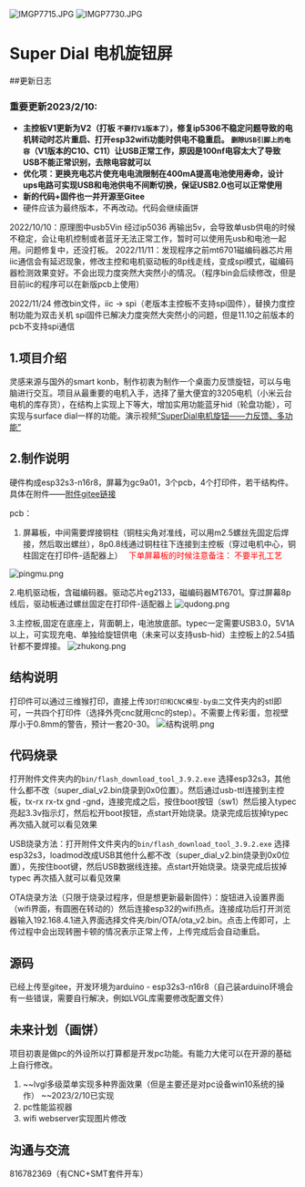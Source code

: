 ![IMGP7715.JPG](image/image1.jpeg)
![IMGP7730.JPG](image/image2.jpeg)
# Super Dial 电机旋钮屏
##更新日志
### **重要更新2023/2/10:**

* **主控板V1更新为V2（打板 `不要打V1版本了）`，修复ip5306不稳定问题导致的电机转动时芯片重启、打开esp32wifi功能时供电不稳重启。 `删除USB引脚上的电容`（V1版本的C10、C11）让USB正常工作，原因是100nf电容太大了导致USB不能正常识别，去除电容就可以**
* **优化项：更换充电芯片使充电电流限制在400mA提高电池使用寿命，设计ups电路可实现USB和电池供电不间断切换，保证USB2.0也可以正常使用**
* **新的代码+固件也一并开源至Gitee**
* 硬件应该为最终版本，不再改动。代码会继续画饼

2022/10/10：原理图中usb5Vin 经过ip5036 再输出5v，会导致单usb供电的时候不稳定，会让电机控制或者蓝牙无法正常工作，暂时可以使用先usb和电池一起用。问题修复中，还没打板。
2022/11/11：发现程序之前mt6701磁编码器芯片用iic通信会有延迟现象，修改主控和电机驱动板的8p线走线，变成spi模式，磁编码器检测效果变好。不会出现力度突然大突然小的情况。（程序bin会后续修改，但是目前iic的程序可以在新版pcb上使用）

2022/11/24 修改bin文件，iic  -&gt; spi（老版本主控板不支持spi固件），替换力度控制功能为双击关机     spi固件已解决力度突然大突然小的问题，但是11.10之前版本的pcb不支持spi通信

## 1.项目介绍
灵感来源与国外的smart konb，制作初衷为制作一个桌面力反馈旋钮，可以与电脑进行交互。项目从最重要的电机入手，选择了量大便宜的3205电机（小米云台电机的库存货），在结构上实现上下等大，增加实用功能蓝牙hid（轮盘功能），可实现与surface dial一样的功能。演示视频[“SuperDial电机旋钮——力反馈、多功能”](https://www.bilibili.com/video/BV1cG411c7QS)
## 2.制作说明
硬件构成esp32s3-n16r8，屏幕为gc9a01，3个pcb，4个打印件，若干结构件。具体在附件——[附件gitee链接](https://gitee.com/coll45/super-dial-motor-knob-screen)

pcb：

1. 屏幕板，中间需要焊接铜柱（铜柱尖角对准线，可以用m2.5螺丝先固定后焊接，然后取出螺丝），8p0.8线通过铜柱往下连接到主控板（穿过电机中心，铜柱固定在打印件-适配器上）　<font color='red'> 下单屏幕板的时候注意备注： 不要半孔工艺</font>

![pingmu.png](image/pcb1.png)

2.电机驱动板，含磁编码器。驱动芯片eg2133，磁编码器MT6701。穿过屏幕8p线后，驱动板通过螺丝固定在打印件-适配器上
![qudong.png](image/pcb2.png)

3.主控板,固定在底座上，背面朝上，电池放底部。typec一定需要USB3.0，5V1A以上，可实现充电、单独给旋钮供电（未来可以支持usb-hid）主控板上的2.54插针都不要焊接。
![zhukong.png](image/pcb3.png)

## 结构说明
打印件可以通过三维猴打印，直接上传`3D打印和CNC模型-by虫二`文件夹内的stl即可，一共四个打印件（选择外壳cnc就用cnc的step）。不需要上传彩蛋，忽视壁厚小于0.8mm的警告，预计一套20-30。
![结构说明.png](image/assemble.png)

## 代码烧录
打开附件文件夹内的`bin/flash_download_tool_3.9.2.exe` 选择esp32s3，其他什么都不改（super_dial_v2.bin烧录到0x0位置）。然后通过usb-ttl连接到主控板，tx-rx rx-tx gnd -gnd，连接完成之后，按住boot按钮（sw1）然后接入typec亮起3.3v指示灯，然后松开boot按钮，点start开始烧录。烧录完成后拔掉typec 再次插入就可以看见效果

USB烧录方法：打开附件文件夹内的`bin/flash_download_tool_3.9.2.exe` 选择esp32s3，loadmod改成USB其他什么都不改（super_dial_v2.bin烧录到0x0位置），先按住boot键，然后USB数据线连接。点start开始烧录。烧录完成后拔掉typec 再次插入就可以看见效果

OTA烧录方法（只限于烧录过程序，但是想更新最新固件）：旋钮进入设置界面（wifi界面，有圆圈在转动的）然后连接esp32的wifi热点。连接成功后打开浏览器输入192.168.4.1进入界面选择文件夹/bin/OTA/ota_v2.bin。点击上传即可，上传过程中会出现转圈卡顿的情况表示正常上传，上传完成后会自动重启。
## 源码
已经上传至gitee，开发环境为arduino - esp32s3-n16r8（自己装arduino环境会有一些错误，需要自行解决，例如LVGL库需要修改配置文件）

## 未来计划（画饼）
项目初衷是做pc的外设所以打算都是开发pc功能。有能力大佬可以在开源的基础上自行修改。

1. ~~lvgl多级菜单实现多种界面效果（但是主要还是对pc设备win10系统的操作） ~~2023/2/10已实现
2. pc性能监视器
3. wifi webserver实现图片修改

## 沟通与交流
816782369（有CNC+SMT套件开车）

